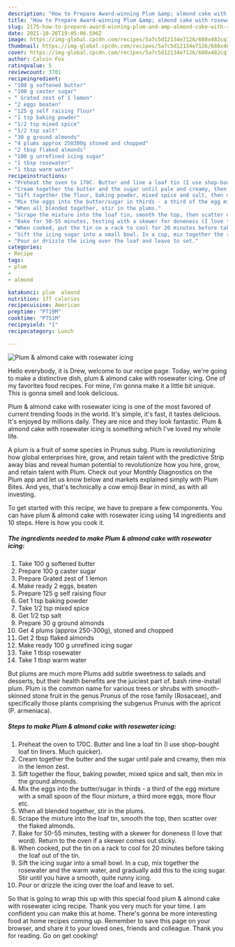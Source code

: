 ```yaml
---
description: "How to Prepare Award-winning Plum &amp; almond cake with rosewater icing"
title: "How to Prepare Award-winning Plum &amp; almond cake with rosewater icing"
slug: 2175-how-to-prepare-award-winning-plum-and-amp-almond-cake-with-rosewater-icing
date: 2021-10-26T19:05:06.596Z
image: https://img-global.cpcdn.com/recipes/5a7c5d12134e7126/680x482cq70/plum-almond-cake-with-rosewater-icing-recipe-main-photo.jpg
thumbnail: https://img-global.cpcdn.com/recipes/5a7c5d12134e7126/680x482cq70/plum-almond-cake-with-rosewater-icing-recipe-main-photo.jpg
cover: https://img-global.cpcdn.com/recipes/5a7c5d12134e7126/680x482cq70/plum-almond-cake-with-rosewater-icing-recipe-main-photo.jpg
author: Calvin Fox
ratingvalue: 5
reviewcount: 3701
recipeingredient:
- "100 g softened butter"
- "100 g caster sugar"
- " Grated zest of 1 lemon"
- "2 eggs beaten"
- "125 g self raising flour"
- "1 tsp baking powder"
- "1/2 tsp mixed spice"
- "1/2 tsp salt"
- "30 g ground almonds"
- "4 plums approx 250300g stoned and chopped"
- "2 tbsp flaked almonds"
- "100 g unrefined icing sugar"
- "1 tbsp rosewater"
- "1 tbsp warm water"
recipeinstructions:
- "Preheat the oven to 170C. Butter and line a loaf tin (I use shop-bought loaf tin liners. Much quicker)."
- "Cream together the butter and the sugar until pale and creamy, then mix in the lemon zest."
- "Sift together the flour, baking powder, mixed spice and salt, then mix in the ground almonds."
- "Mix the eggs into the butter/sugar in thirds - a third of the egg mixture with a small spoon of the flour mixture, a third more eggs, more flour etc."
- "When all blended together, stir in the plums."
- "Scrape the mixture into the loaf tin, smooth the top, then scatter over the flaked almonds."
- "Bake for 50-55 minutes, testing with a skewer for doneness (I love that word). Return to the oven if a skewer comes out sticky."
- "When cooked, put the tin on a rack to cool for 20 minutes before taking the loaf out of the tin."
- "Sift the icing sugar into a small bowl. In a cup, mix together the rosewater and the warm water, and gradually add this to the icing sugar. Stir until you have a smooth, quite runny icing."
- "Pour or drizzle the icing over the loaf and leave to set."
categories:
- Recipe
tags:
- plum
- 
- almond

katakunci: plum  almond 
nutrition: 177 calories
recipecuisine: American
preptime: "PT19M"
cooktime: "PT51M"
recipeyield: "1"
recipecategory: Lunch

---
```



![Plum & almond cake with rosewater icing](https://img-global.cpcdn.com/recipes/5a7c5d12134e7126/680x482cq70/plum-almond-cake-with-rosewater-icing-recipe-main-photo.jpg)

Hello everybody, it is Drew, welcome to our recipe page. Today, we're going to make a distinctive dish, plum & almond cake with rosewater icing. One of my favorites food recipes. For mine, I'm gonna make it a little bit unique. This is gonna smell and look delicious.

Plum & almond cake with rosewater icing is one of the most favored of current trending foods in the world. It's simple, it's fast, it tastes delicious. It's enjoyed by millions daily. They are nice and they look fantastic. Plum & almond cake with rosewater icing is something which I've loved my whole life.

A plum is a fruit of some species in Prunus subg. Plum is revolutionizing how global enterprises hire, grow, and retain talent with the predictive Strip away bias and reveal human potential to revolutionize how you hire, grow, and retain talent with Plum. Check out your Monthly Diagnostics on the Plum app and let us know below and markets explained simply with Plum Bites. And yes, that's technically a cow emoji Bear in mind, as with all investing.


To get started with this recipe, we have to prepare a few components. You can have plum & almond cake with rosewater icing using 14 ingredients and 10 steps. Here is how you cook it.

<!--inarticleads1-->

##### The ingredients needed to make Plum & almond cake with rosewater icing:

1. Take 100 g softened butter
1. Prepare 100 g caster sugar
1. Prepare  Grated zest of 1 lemon
1. Make ready 2 eggs, beaten
1. Prepare 125 g self raising flour
1. Get 1 tsp baking powder
1. Take 1/2 tsp mixed spice
1. Get 1/2 tsp salt
1. Prepare 30 g ground almonds
1. Get 4 plums (approx 250-300g), stoned and chopped
1. Get 2 tbsp flaked almonds
1. Make ready 100 g unrefined icing sugar
1. Take 1 tbsp rosewater
1. Take 1 tbsp warm water


But plums are much more Plums add subtle sweetness to salads and desserts, but their health benefits are the juiciest part of. bash rime-install plum. Plum is the common name for various trees or shrubs with smooth-skinned stone fruit in the genus Prunus of the rose family (Rosaceae), and specifically those plants comprising the subgenus Prunus with the apricot (P. armeniaca). 

<!--inarticleads2-->

##### Steps to make Plum & almond cake with rosewater icing:

1. Preheat the oven to 170C. Butter and line a loaf tin (I use shop-bought loaf tin liners. Much quicker).
1. Cream together the butter and the sugar until pale and creamy, then mix in the lemon zest.
1. Sift together the flour, baking powder, mixed spice and salt, then mix in the ground almonds.
1. Mix the eggs into the butter/sugar in thirds - a third of the egg mixture with a small spoon of the flour mixture, a third more eggs, more flour etc.
1. When all blended together, stir in the plums.
1. Scrape the mixture into the loaf tin, smooth the top, then scatter over the flaked almonds.
1. Bake for 50-55 minutes, testing with a skewer for doneness (I love that word). Return to the oven if a skewer comes out sticky.
1. When cooked, put the tin on a rack to cool for 20 minutes before taking the loaf out of the tin.
1. Sift the icing sugar into a small bowl. In a cup, mix together the rosewater and the warm water, and gradually add this to the icing sugar. Stir until you have a smooth, quite runny icing.
1. Pour or drizzle the icing over the loaf and leave to set.




So that is going to wrap this up with this special food plum & almond cake with rosewater icing recipe. Thank you very much for your time. I am confident you can make this at home. There's gonna be more interesting food at home recipes coming up. Remember to save this page on your browser, and share it to your loved ones, friends and colleague. Thank you for reading. Go on get cooking!

